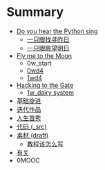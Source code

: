 # Summary

* [Do you hear the Python sing](README.md)
   * [一只眼找寻昨日](seeingyesterday.md)
   * [一只眼眺望明日](seeingtomorrow.md)
* [Fly me to the Moon](fly_me_to_the_moon.md)
   * 0w_start
   * [0wd4](0wd4.md)
   * [1wd4](notes/1wd4.md)
* [Hacking to the Gate](hacking_to_the_gate.md)
   * [1w_dairy system](task/1wdairy_system.md)
* [基础旋进](1sTry/README.md)
* [迭代作品](2nDev/README.md)
* [人生首秀](3rDemo/README.md)
* [代码 (_src)](_src/README.md)
* [素材 (draft)](draft/README.md)
   * [教程该怎么写](draft/how2tutorial.md)
* [有关](ABOUT.md)
* 0MOOC

